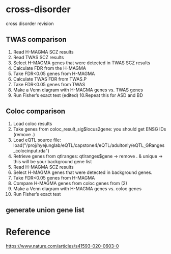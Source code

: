# cross-disorder
cross disorder revision
## TWAS comparison

1. Read H-MAGMA SCZ results
2. Read TWAS SCZ results
3. Select H-MAGMA genes that were detected in TWAS SCZ results
4. Calculate FDR from the H-MAGMA
5. Take FDR<0.05 genes from H-MAGMA
6. Calculate TWAS FDR from TWAS.P
7. Take FDR<0.05 genes from TWAS
8. Make a Venn diagram with H-MAGMA genes vs. TWAS genes
9. Run Fisher’s exact test (edited) 
10.Repeat this for ASD and BD

## Coloc comparison

1. Load coloc results
2. Take genes from coloc_result_sig$locus2gene: you should get  ENSG IDs (remove .)
3. Load eQTL source file: load("/proj/hyejunglab/eQTL/capstone4/eQTL/adultonly/eQTL_GRanges_colocinput.rda")
4. Retrieve genes from qtlranges: qtlranges$gene -> remove . & unique -> this will be your background gene list
5. Read H-MAGMA SCZ results
6. Select H-MAGMA genes that were detected in background genes.
7. Take FDR<0.05 genes from H-MAGMA
8. Compare H-MAGMA genes from coloc genes from (2)
9. Make a Venn diagram with H-MAGMA genes vs. coloc genes
10. Run Fisher’s exact test

## generate union gene list

# Reference
https://www.nature.com/articles/s41593-020-0603-0
